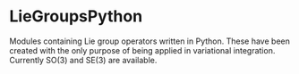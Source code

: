 # LieGroupsPython
Modules containing Lie group operators written in Python. These have been created with the only purpose of being applied in variational integration. Currently SO(3) and SE(3) are available.
